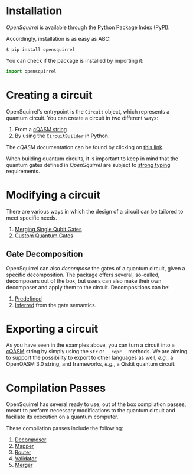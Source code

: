 # Installation

_OpenSquirrel_ is available through the Python Package Index ([PyPI](<https://pypi.org/project/opensquirrel/>)).

Accordingly, installation is as easy as ABC:
```shell
$ pip install opensquirrel
```

You can check if the package is installed by importing it:
```python
import opensquirrel
```

# Creating a circuit

OpenSquirrel's entrypoint is the `Circuit` object, which represents a quantum circuit.
You can create a circuit in two different ways:

1. From a [cQASM string](circuit_creation/circ_from_cqasm.md) 
2. By using the [`CircuitBuilder`](circuit_creation/circ_from_builder.md) in Python.

The _cQASM_ documentation can be found by clicking on [this link](https://qutech-delft.github.io/cQASM-spec).


When building quantum circuits, it is important to keep in mind that the quantum gates defined in _OpenSquirrel_ are subject to [strong typing](circuit_creation/strong_types.md) requirements.

# Modifying a circuit

There are various ways in which the design of a circuit can be tailored to meet specific needs.

1. [Merging Single Qubit Gates](circuit_modification/merging_single.md)
2. [Custom Quantum Gates](circuit_modification/custom_gates.md)

## Gate Decomposition

OpenSquirrel can also _decompose_ the gates of a quantum circuit, given a specific decomposition.
The package offers several, so-called, decomposers out of the box,
but users can also make their own decomposer and apply them to the circuit.
Decompositions can be:

1. [Predefined](circuit_modification/decomposition/predefined.md)
2. [Inferred](circuit_modification/decomposition/inferred.md) from the gate semantics.

# Exporting a circuit

As you have seen in the examples above, you can turn a circuit into a
[cQASM](https://qutech-delft.github.io/cQASM-spec) string
by simply using the `str` or `__repr__` methods.
We are aiming to support the possibility to export to other languages as well,
_e.g._, a OpenQASM 3.0 string, and frameworks, _e.g._, a Qiskit quantum circuit.

# Compilation Passes

OpenSquirrel has several ready to use, out of the box compilation passes, meant to perform necessary modifications to the quantum circuit and faciliate its execution on a quantum computer. 

These compilation passes include the following:

1. [Decomposer](passes/decomposer.md)
2. [Mapper](passes/mapper.md)
3. [Router](passes/router.md)
4. [Validator](passes/validator.md)
5. [Merger](passes/merger.md)




